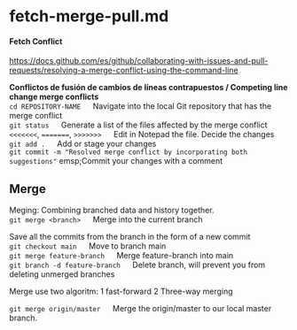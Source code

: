 # fetch-merge-pull.md



#### Fetch Conflict
https://docs.github.com/es/github/collaborating-with-issues-and-pull-requests/resolving-a-merge-conflict-using-the-command-line

**Conflictos de fusión de cambios de líneas contrapuestos / Competing line change merge conflicts**\
`cd REPOSITORY-NAME`	&emsp;	Navigate into the local Git repository that has the merge conflict\
`git status`		   	&emsp;	Generate a list of the files affected by the merge conflict\
`<<<<<<<`, `=======`, `>>>>>>>`  	&emsp;	Edit in Notepad the file. Decide the changes\
`git add .`		&emsp;	Add or stage your changes\
`git commit -m "Resolved merge conflict by incorporating both suggestions"` emsp;Commit your changes with a comment

## Merge
Meging: Combining branched data and history together.\
`git merge <branch>` 	&emsp;		Merge <branch> into the current branch

Save all the commits from the branch in the form of a new commit\
`git checkout main`				&emsp;			Move to branch main\
`git merge feature-branch`		&emsp;			Merge feature-branch into main\
`git branch -d feature-branch`	&emsp;			Delete branch, will prevent you from deleting unmerged branches

Merge use two algoritm: 1 fast-forward 2 Three-way merging

`git merge origin/master`		&emsp;	Merge the origin/master to our local master branch.


